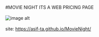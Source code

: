 #MOVIE NIGHT
ITS A WEB PRICING PAGE <br> <br>
![image alt](https://github.com/asif-ta/MovieNight/blob/84930a1882bde5f1ff9e0e4dcba2b2a513219262/MOVIE%20NIGHT%20PictureForREADME.png) <br> <br>
site:
https://asif-ta.github.io/MovieNight/
